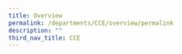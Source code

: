 ```yaml
---
title: Overview
permalink: /departments/CCE/overview/permalink
description: ""
third_nav_title: CCE
---
```

